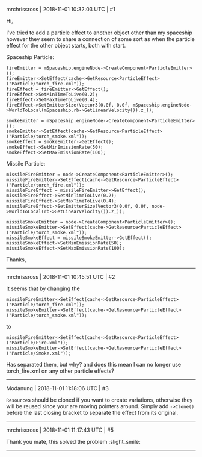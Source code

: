 mrchrissross | 2018-11-01 10:32:03 UTC | #1

Hi,

I've tried to add a particle effect to another object other than my spaceship however they seem to share a connection of some sort as when the particle effect for the other object starts, both with start. 

Spaceship Particle:

    fireEmitter = mSpaceship.engineNode->CreateComponent<ParticleEmitter>();
	fireEmitter->SetEffect(cache->GetResource<ParticleEffect>("Particle/torch_fire.xml"));
	fireEffect = fireEmitter->GetEffect();
	fireEffect->SetMinTimeToLive(0.2);
	fireEffect->SetMaxTimeToLive(0.4);
	fireEffect->SetEmitterSize(Vector3(0.0f, 0.0f, mSpaceship.engineNode->WorldToLocal(mSpaceship.rb->GetLinearVelocity()).z_));

	smokeEmitter = mSpaceship.engineNode->CreateComponent<ParticleEmitter>();
	smokeEmitter->SetEffect(cache->GetResource<ParticleEffect>("Particle/torch_smoke.xml"));
	smokeEffect = smokeEmitter->GetEffect();
	smokeEffect->SetMinEmissionRate(50);
	smokeEffect->SetMaxEmissionRate(100);

Missile Particle:

    missileFireEmitter = node->CreateComponent<ParticleEmitter>();
	missileFireEmitter->SetEffect(cache->GetResource<ParticleEffect>("Particle/torch_fire.xml"));
	missileFireEffect = missileFireEmitter->GetEffect();
	missileFireEffect->SetMinTimeToLive(0.2);
	missileFireEffect->SetMaxTimeToLive(0.4);
	missileFireEffect->SetEmitterSize(Vector3(0.0f, 0.0f, node->WorldToLocal(rb->GetLinearVelocity()).z_));

	missileSmokeEmitter = node->CreateComponent<ParticleEmitter>();
	missileSmokeEmitter->SetEffect(cache->GetResource<ParticleEffect>("Particle/torch_smoke.xml"));
	missileSmokeEffect = missileSmokeEmitter->GetEffect();
	missileSmokeEffect->SetMinEmissionRate(50);
	missileSmokeEffect->SetMaxEmissionRate(100);

Thanks,

-------------------------

mrchrissross | 2018-11-01 10:45:51 UTC | #2

It seems that by changing the

    missileFireEmitter->SetEffect(cache->GetResource<ParticleEffect>("Particle/torch_fire.xml"));
    missileSmokeEmitter->SetEffect(cache->GetResource<ParticleEffect>("Particle/torch_smoke.xml"));

to
  
    missileFireEmitter->SetEffect(cache->GetResource<ParticleEffect>("Particle/Fire.xml"));
    missileSmokeEmitter->SetEffect(cache->GetResource<ParticleEffect>("Particle/Smoke.xml"));

Has separated them, but why? and does this mean I can no longer use torch_fire.xml on any other particle effects?

-------------------------

Modanung | 2018-11-01 11:18:06 UTC | #3

`Resource`s should be cloned if you want to create variations, otherwise they will be reused since your are moving pointers around. Simply add `->Clone()` before the last closing bracket to separate the effect from its original.

-------------------------

mrchrissross | 2018-11-01 11:17:43 UTC | #5

Thank you mate, this solved the problem :slight_smile:

-------------------------

